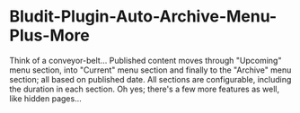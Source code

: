 # Bludit-Plugin-Auto-Archive-Menu-Plus-More
Think of a conveyor-belt... Published content moves through "Upcoming" menu section, into "Current" menu section and finally to the "Archive" menu section; all based on published date. All sections are configurable, including the duration in each section. Oh yes; there's a few more features as well, like hidden pages...
